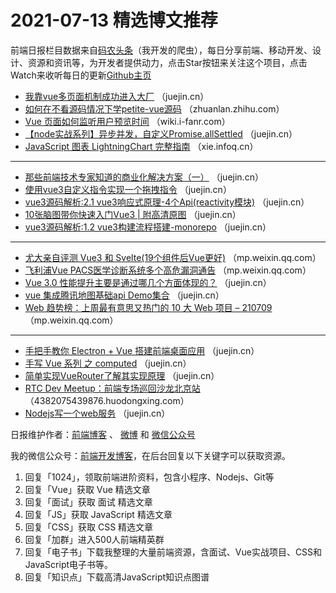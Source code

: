# 2021-07-13 精选博文推荐

前端日报栏目数据来自[码农头条](https://toutiao.qdkfweb.cn/)（我开发的爬虫），每日分享前端、移动开发、设计、资源和资讯等，为开发者提供动力，点击Star按钮来关注这个项目，点击Watch来收听每日的更新[Github主页](https://github.com/kujian/frontendDaily)
* [我靠vue多页面机制成功进入大厂](https://juejin.cn/post/6983902063918841892) （juejin.cn）
* [如何在不看源码情况下学petite-vue源码](https://zhuanlan.zhihu.com/p/389045348) （zhuanlan.zhihu.com）
* [Vue 页面如何监听用户预览时间](http://wiki.i-fanr.com/2021/07/12/vue-page-time/) （wiki.i-fanr.com）
* [【node实战系列】异步并发，自定义Promise.allSettled](https://juejin.cn/post/6983957486571585549) （juejin.cn）
* [JavaScript 图表 LightningChart 完整指南](https://xie.infoq.cn/article/3034c5782d0e910b4beeb4d51) （xie.infoq.cn）

***
* [那些前端技术专家知道的商业化解决方案（一）](https://juejin.cn/post/6983956545499299847) （juejin.cn）
* [使用vue3自定义指令实现一个拖拽指令](https://juejin.cn/post/6983879355451113480) （juejin.cn）
* [vue3源码解析:2.1 vue3响应式原理-4个Api(reactivity模块)](https://juejin.cn/post/6983954123004018725) （juejin.cn）
* [10张脑图带你快速入门Vue3 | 附高清原图](https://juejin.cn/post/6983867993805553671) （juejin.cn）
* [vue3源码解析:1.2 vue3构建流程搭建-monorepo](https://juejin.cn/post/6983932716878135327) （juejin.cn）

***
* [尤大亲自评测 Vue3 和 Svelte(19个组件后Vue更好)](https://mp.weixin.qq.com/s?__biz=MzkyOTIxMDAzNw==&mid=2247487996&idx=1&sn=15b68fc0fbc5f6c41bdd36a41124037f) （mp.weixin.qq.com）
* [飞利浦Vue PACS医学诊断系统多个高危漏洞通告](https://mp.weixin.qq.com/s?__biz=MzU5MjEzOTM3NA==&mid=2247489964&idx=1&sn=0de0a86e57c19ad72ee7f4f72d37fd30) （mp.weixin.qq.com）
* [Vue 3.0 性能提升主要是通过哪几个方面体现的？](https://juejin.cn/post/6983856130535473183) （juejin.cn）
* [vue 集成腾讯地图基础api Demo集合](https://juejin.cn/post/6983925947934195749) （juejin.cn）
* [Web 趋势榜：上周最有意思又热门的 10 大 Web 项目 &#8211; 210709](https://mp.weixin.qq.com/s?__biz=Mzg2NjI5NDcyOQ==&mid=2247485428&idx=1&sn=f4a0034608d9a43d42973511f6736539) （mp.weixin.qq.com）

***
* [手把手教你 Electron + Vue 搭建前端桌面应用](https://juejin.cn/post/6983851096745705486) （juejin.cn）
* [手写 Vue 系列 之 computed](https://juejin.cn/post/6983827167079563295) （juejin.cn）
* [简单实现VueRouter了解其实现原理](https://juejin.cn/post/6983924574572249095) （juejin.cn）
* [RTC Dev Meetup：前端专场巡回沙龙北京站](https://4382075439876.huodongxing.com/event/4604899170111?hmsr=toutiao.io&utm_campaign=toutiao.io&utm_medium=toutiao.io&utm_source=toutiao.io) （4382075439876.huodongxing.com）
* [Nodejs写一个web服务](https://juejin.cn/post/6983919774543642637) （juejin.cn）

日报维护作者：[前端博客](https://qdkfweb.cn/) 、 [微博](http://weibo.com/kujian) 和 [微信公众号](https://open.weixin.qq.com/qr/code?username=caibaojian_com)

我的微信公众号：[前端开发博客](https://open.weixin.qq.com/qr/code?username=caibaojian_com)，在后台回复以下关键字可以获取资源。

1. 回复「1024」，领取前端进阶资料，包含小程序、Nodejs、Git等
2. 回复「Vue」获取 Vue 精选文章
3. 回复「面试」获取 面试 精选文章
4. 回复「JS」获取 JavaScript 精选文章
5. 回复「CSS」获取 CSS 精选文章
6. 回复「加群」进入500人前端精英群
7. 回复「电子书」下载我整理的大量前端资源，含面试、Vue实战项目、CSS和JavaScript电子书等。
8. 回复「知识点」下载高清JavaScript知识点图谱